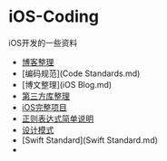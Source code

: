 # iOS-Coding
iOS开发的一些资料

* [博客整理](blogs.md)
* [编码规范](Code Standards.md)
* [博文整理](iOS Blog.md)
* [第三方库整理](Lib.md)
* [iOS完整项目](project.md)
* [正则表达式简单说明](NormalRegex.md)
* [设计模式](iOS-Design-Patterns.md)
* [Swift Standard](Swift Standard.md)
* 